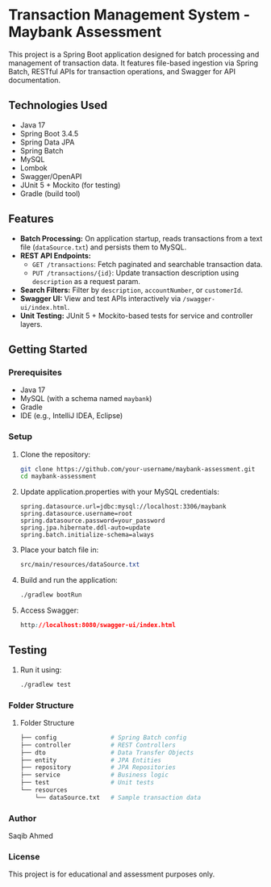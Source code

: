 # Transaction Management System - Maybank Assessment

This project is a Spring Boot application designed for batch processing and management of transaction data. It features file-based ingestion via Spring Batch, RESTful APIs for transaction operations, and Swagger for API documentation.

## Technologies Used

- Java 17
- Spring Boot 3.4.5
- Spring Data JPA
- Spring Batch
- MySQL
- Lombok
- Swagger/OpenAPI
- JUnit 5 + Mockito (for testing)
- Gradle (build tool)

## Features

- **Batch Processing:** On application startup, reads transactions from a text file (`dataSource.txt`) and persists them to MySQL.
- **REST API Endpoints:**
  - `GET /transactions`: Fetch paginated and searchable transaction data.
  - `PUT /transactions/{id}`: Update transaction description using `description` as a request param.
- **Search Filters:** Filter by `description`, `accountNumber`, or `customerId`.
- **Swagger UI:** View and test APIs interactively via `/swagger-ui/index.html`.
- **Unit Testing:** JUnit 5 + Mockito-based tests for service and controller layers.

## Getting Started

### Prerequisites

- Java 17
- MySQL (with a schema named `maybank`)
- Gradle
- IDE (e.g., IntelliJ IDEA, Eclipse)

### Setup

1. Clone the repository:
   ```bash
   git clone https://github.com/your-username/maybank-assessment.git
   cd maybank-assessment


2. Update application.properties with your MySQL credentials:
   ```code
   spring.datasource.url=jdbc:mysql://localhost:3306/maybank
   spring.datasource.username=root
   spring.datasource.password=your_password
   spring.jpa.hibernate.ddl-auto=update
   spring.batch.initialize-schema=always

3. Place your batch file in:
     ```css
     src/main/resources/dataSource.txt

4. Build and run the application:
    ```css
    ./gradlew bootRun

6. Access Swagger:
    ```css
    http://localhost:8080/swagger-ui/index.html

## Testing

1. Run it using:
   ```bash
   ./gradlew test

### Folder Structure
1. Folder Structure
   ```bash
   ├── config               # Spring Batch config
   ├── controller           # REST Controllers
   ├── dto                  # Data Transfer Objects
   ├── entity               # JPA Entities
   ├── repository           # JPA Repositories
   ├── service              # Business logic
   ├── test                 # Unit tests
   └── resources
       └── dataSource.txt   # Sample transaction data


### Author
Saqib Ahmed

### License
This project is for educational and assessment purposes only.
